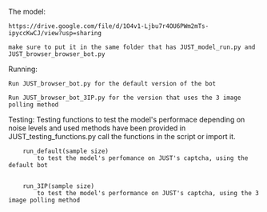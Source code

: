 The model:

    https://drive.google.com/file/d/1O4v1-Ljbu7r4OU6PWm2mTs-ipyccKwCJ/view?usp=sharing

    make sure to put it in the same folder that has JUST_model_run.py and JUST_browser_browser_bot.py


Running:

    Run JUST_browser_bot.py for the default version of the bot
    
    Run JUST_browser_bot_3IP.py for the version that uses the 3 image polling method


Testing:
    Testing functions to test the model's performace depending on noise levels and used methods have been provided in 
    JUST_testing_functions.py
     call the functions in the script or import it. 
  
  
  
        run_default(sample size)
            to test the model's perfomance on JUST's captcha, using the default bot
        
        
        run_3IP(sample size)
            to test the model's performance on JUST's captcha, using the 3 image polling method

